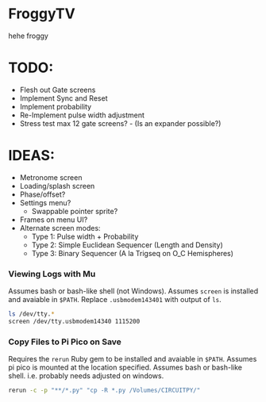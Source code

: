 # FroggyTV

hehe froggy

# TODO:

- Flesh out Gate screens
- Implement Sync and Reset
- Implement probability
- Re-Implement pulse width adjustment
- Stress test max 12 gate screens? - (Is an expander possible?)

# IDEAS:

- Metronome screen
- Loading/splash screen
- Phase/offset?
- Settings menu?
  - Swappable pointer sprite?
- Frames on menu UI?
- Alternate screen modes:
  - Type 1: Pulse width + Probability
  - Type 2: Simple Euclidean Sequencer (Length and Density)
  - Type 3: Binary Sequencer (A la Trigseq on O_C Hemispheres)

### Viewing Logs with Mu

Assumes bash or bash-like shell (not Windows).
Assumes `screen` is installed and avaiable in `$PATH`.
Replace `.usbmodem143401` with output of `ls`.

```bash
ls /dev/tty.*
screen /dev/tty.usbmodem14340 1115200
```

### Copy Files to Pi Pico on Save

Requires the `rerun` Ruby gem to be installed and avaiable in `$PATH`.
Assumes pi pico is mounted at the location specified.
Assumes bash or bash-like shell. i.e. probably needs adjusted on windows.

```bash
rerun -c -p "**/*.py" "cp -R *.py /Volumes/CIRCUITPY/"
```
